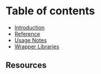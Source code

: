 # Table of contents

* [Introduction](README.md)
* [Reference](reference.md)
* [Usage Notes](usage-notes.md)
* [Wrapper Libraries](libraries.md)

## Resources

